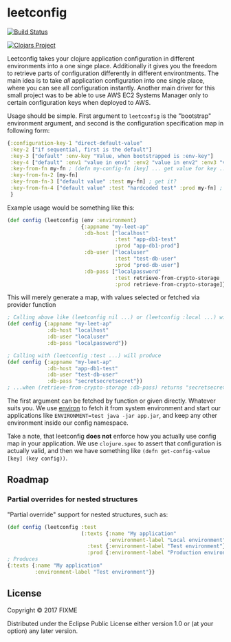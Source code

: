 # leetconfig

[![Build Status](https://travis-ci.org/juhofriman/leetconfig.svg?branch=master)](https://travis-ci.org/juhofriman/leetconfig)

[![Clojars Project](https://img.shields.io/clojars/v/leetconfig.svg)](https://clojars.org/leetconfig)

Leetconfig takes your clojure application configuration in different environments into a one singe place.
Additionally it gives you the freedom to retrieve parts of configuration differently in different environtments.
The main idea is to take _all_ application configuration into one single place, where you can see all configuration
instantly. Another main driver for this small project was to be able to use AWS EC2 Systems Manager only to certain configuration
keys when deployed to AWS.

Usage should be simple. First argument to `leetconfig` is the "bootstrap" environment argument, and second is the configuration specification map in following form:

```clojure
{:configuration-key-1 "direct-default-value"
 :key-2 ["if sequential, first is the default"]
 :key-3 ["default" :env-key "Value, when bootstrapped is :env-key"]
 :key-4 ["default" :env1 "value in env1" :env2 "value in env2" :env3 "value in env3"]
 :key-from-fn my-fn ; (defn my-config-fn [key] ... get value for key ... )
 :key-from-fn-2 [my-fn]
 :key-from-fn-3 ["default value" :test my-fn] ; get it?
 :key-from-fn-4 ["default value" :test "hardcoded test" :prod my-fn] ; capiche?
 }
```

Example usage would be something like this:

```clojure
(def config (leetconfig (env :environment)
                        {:appname "my-leet-ap"
                         :db-host ["localhost"
                                   :test "app-db1-test"
                                   :prod "app-db1-prod"]
                         :db-user ["localuser"
                                   :test "test-db-user"
                                   :prod "prod-db-user"]
                         :db-pass ["localpassword"
                                   :test retrieve-from-crypto-storage
                                   :prod retrieve-from-crypto-storage]}))

```

This will merely generate a map, with values selected or fetched via provider function

```clojure
; Calling above like (leetconfig nil ...) or (leetconfig :local ...) will produce a map
(def config {:appname "my-leet-ap"
             :db-host "localhost"
             :db-user "localuser"
             :db-pass "localpassword"})

; Calling with (leetconfig :test ...) will produce
(def config {:appname "my-leet-ap"
             :db-host "app-db1-test"
             :db-user "test-db-user"
             :db-pass "secretsecretsecret"})
; ...when (retrieve-from-crypto-storage :db-pass) returns "secretsecretsecret"
```

The first argument can be fetched by function or given directly. Whatever suits you. We use [environ](https://github.com/weavejester/environ)
to fetch it from system environment and start our applications like `ENVIRONMENT=test java -jar app.jar`, and keep any other environment inside
our config namespace.

Take a note, that leetconfig **does not** enforce how you actually use config map in your application. We use `clojure.spec` to
assert that configuration is actually valid, and then we have something like `(defn get-config-value [key] (key config))`.

## Roadmap

### Partial overrides for nested structures

"Partial override" support for nested structures, such as:

```clojure
(def config (leetconfig :test
                        (:texts {:name "My application"
                                 :environment-label "Local environment"}
                          :test {:environment-label "Test environment"}
                          :prod {:environment-label "Production environment"})))
; Produces
{:texts {:name "My application"
         :environment-label "Test environment"}}
```

## License

Copyright © 2017 FIXME

Distributed under the Eclipse Public License either version 1.0 or (at
your option) any later version.

